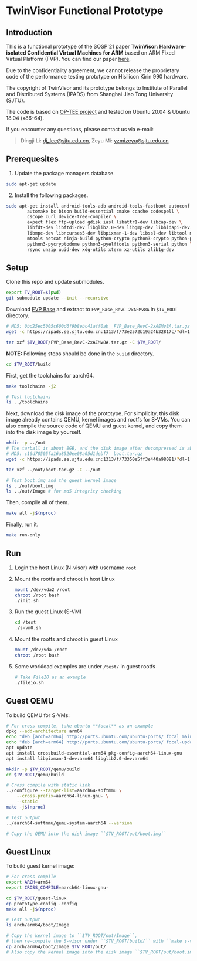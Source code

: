 # TwinVisor Functional Prototype

## Introduction

This is a functional prototype of the SOSP'21 paper **TwinVisor: Hardware-isolated Confidential Virtual Machines for ARM** based on ARM Fixed Virtual Platform (FVP). You can find our paper [here](https://dl.acm.org/doi/abs/10.1145/3477132.3483554).

Due to the confidentiality agreement, we cannot release the proprietary code of the performance testing prototype on Hisilicon Kirin 990 hardware. 

The copyright of TwinVisor and its prototype belongs to Institute of Parallel and Distributed Systems (IPADS) from Shanghai Jiao Tong University (SJTU).

The code is based on [OP-TEE project](https://github.com/OP-TEE/manifest/blob/master/fvp.xml) and tested on Ubuntu 20.04 & Ubuntu 18.04 (x86-64).

If you encounter any questions, please contact us via e-mail:

> Dingji Li: dj_lee@sjtu.edu.cn, Zeyu Mi: yzmizeyu@sjtu.edu.cn

## Prerequesites

1. Update the package managers database.

```bash
sudo apt-get update
```

2. Install the following packages.

```bash
sudo apt-get install android-tools-adb android-tools-fastboot autoconf \
        automake bc bison build-essential cmake ccache codespell \
        cscope curl device-tree-compiler \
        expect flex ftp-upload gdisk iasl libattr1-dev libcap-dev \
        libfdt-dev libftdi-dev libglib2.0-dev libgmp-dev libhidapi-dev \
        libmpc-dev libncurses5-dev libpixman-1-dev libssl-dev libtool make \
        mtools netcat ninja-build python-crypto python3-crypto python-pyelftools \
        python3-pycryptodome python3-pyelftools python3-serial python \
        rsync unzip uuid-dev xdg-utils xterm xz-utils zlib1g-dev
```

## Setup

Clone this repo and update submodules.

```bash
export TV_ROOT=$(pwd)
git submodule update --init --recursive
```

Download [FVP Base](https://ipads.se.sjtu.edu.cn:1313/f/73e2572b19a24b32817c/?dl=1) and extract to ``FVP_Base_RevC-2xAEMv8A`` in ``$TV_ROOT`` directory.

```bash
# MD5: 0bd25ec5005c600d6f9b8ebc41aff0ab  FVP_Base_RevC-2xAEMv8A.tar.gz
wget -c https://ipads.se.sjtu.edu.cn:1313/f/73e2572b19a24b32817c/?dl=1 -O $TV_ROOT/FVP_Base_RevC-2xAEMv8A.tar.gz

tar xzf $TV_ROOT/FVP_Base_RevC-2xAEMv8A.tar.gz -C $TV_ROOT/
```

**NOTE:** Following steps should be done in the ``build`` directory.

```bash
cd $TV_ROOT/build
```

First, get the toolchains for aarch64.

```bash
make toolchains -j2

# Test toolchains
ls ../toolchains
```

Next, download the disk image of the prototype. For simplicity, this disk image already contains QEMU, kernel images and rootfs for S-VMs. You can also compile the source code of QEMU and guest kernel, and copy them into the disk image by yourself.

```bash
mkdir -p ../out
# The tarball is about 8GB, and the disk image after decompressed is about 40GB
# MD5: c16d78505fa16a8520ee08a05d1debf7  boot.tar.gz
wget -c https://ipads.se.sjtu.edu.cn:1313/f/73350e5ff3e440a98081/?dl=1 -O ../out/boot.tar.gz

tar xzf ../out/boot.tar.gz -C ../out

# Test boot.img and the guest kernel image
ls ../out/boot.img
ls ../out/Image # for md5 integrity checking
```

Then, compile all of them.

```bash
make all -j$(nproc)
```

Finally, run it.

```bash
make run-only
```

## Run

1. Login the host Linux (N-visor) with username ``root``

2. Mount the rootfs and chroot in host Linux

    ```bash
    mount /dev/vda2 /root
    chroot /root bash
    ./init.sh
    ```

3. Run the guest Linux (S-VM)

   ```bash
   cd /test
   ./s-vm0.sh
   ```

4. Mount the rootfs and chroot in guest Linux

   ```bash
   mount /dev/vda /root
   chroot /root bash
   ```

5. Some workload examples are under ``/test/`` in guest rootfs

    ```bash
    # Take FileIO as an example
    ./fileio.sh
    ```

## Guest QEMU

To build QEMU for S-VMs:

```bash
# For cross compile, take ubuntu **focal** as an example
dpkg --add-architecture arm64
echo "deb [arch=arm64] http://ports.ubuntu.com/ubuntu-ports/ focal main multiverse restricted universe" >> /etc/apt/sources.list
echo "deb [arch=arm64] http://ports.ubuntu.com/ubuntu-ports/ focal-updates main multiverse restricted universe" >> /etc/apt/sources.list
apt update
apt install crossbuild-essential-arm64 pkg-config-aarch64-linux-gnu
apt install libpixman-1-dev:arm64 libglib2.0-dev:arm64

mkdir -p $TV_ROOT/qemu/build
cd $TV_ROOT/qemu/build

# Cross compile with static link
../configure --target-list=aarch64-softmmu \
    --cross-prefix=aarch64-linux-gnu- \
    --static
make -j$(nproc)

# Test output
../aarch64-softmmu/qemu-system-aarch64 --version

# Copy the QEMU into the disk image ``$TV_ROOT/out/boot.img``
```

## Guest Linux

To build guest kernel image:

```bash
# For cross compile
export ARCH=arm64
export CROSS_COMPILE=aarch64-linux-gnu-

cd $TV_ROOT/guest-linux
cp prototype-config .config
make all -j$(nproc)

# Test output
ls arch/arm64/boot/Image

# Copy the kernel image to ``$TV_ROOT/out/Image``,
# then re-compile the S-visor under ``$TV_ROOT/build/`` with ``make s-visor``
cp arch/arm64/boot/Image $TV_ROOT/out/
# Also copy the kernel image into the disk image ``$TV_ROOT/out/boot.img``
```
